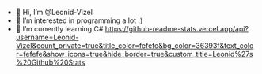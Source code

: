 - 👋 Hi, I’m @Leonid-Vizel
- 👀 I’m interested in programming a lot :)
- 🌱 I’m currently learning C#
https://github-readme-stats.vercel.app/api?username=Leonid-Vizel&count_private=true&title_color=fefefe&bg_color=36393f&text_color=fefefe&show_icons=true&hide_border=true&custom_title=Leonid%27s%20Github%20Stats
